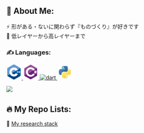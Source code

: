 ## 💫 About Me:
⚡ 形がある・ないに関わらず『ものづくり』が好きです<br>🌱 低レイヤーから高レイヤーまで

<h3 align="left"> &#x270d; Languages:</h3>
<p align="left"> <a href="https://www.w3schools.com/cpp/" target="_blank" rel="noreferrer"> <img src="https://raw.githubusercontent.com/devicons/devicon/master/icons/cplusplus/cplusplus-original.svg" alt="cplusplus" width="40" height="40"/> </a> <a href="https://www.w3schools.com/cs/" target="_blank" rel="noreferrer"> <img src="https://raw.githubusercontent.com/devicons/devicon/master/icons/csharp/csharp-original.svg" alt="csharp" width="40" height="40"/> </a> <a href="https://dart.dev" target="_blank" rel="noreferrer"> <img src="https://www.vectorlogo.zone/logos/dartlang/dartlang-icon.svg" alt="dart" width="40" height="40"/> </a> <a href="https://www.python.org" target="_blank" rel="noreferrer"> <img src="https://raw.githubusercontent.com/devicons/devicon/master/icons/python/python-original.svg" alt="python" width="40" height="40"/> </a> </p>

![](https://github-readme-stats.vercel.app/api/top-langs/?username=mryuu4dev&theme=default&hide_border=false&include_all_commits=false&count_private=false&layout=compact)

## 🔥 My Repo Lists:
🚀 [My research stack](https://github.com/stars/mryuu4dev/lists/my-research-stack)<br>
